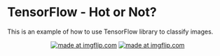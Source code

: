 # TensorFlow - Hot or Not?
This is an example of how to use TensorFlow library to classify images.

<div align="center">
<a href="https://imgflip.com/i/257ush"><img src="https://i.imgflip.com/257ush.jpg" title="made at imgflip.com"/></a>
<a href="https://imgflip.com/i/257uv9"><img src="https://i.imgflip.com/257uv9.jpg" title="made at imgflip.com"/></a>
</div>
